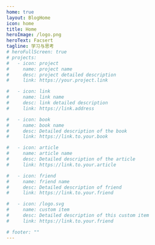 ```yaml
---
home: true
layout: BlogHome
icon: home
title: Home
heroImage: /logo.png
heroText: Facsert
tagline: 学习与思考
# heroFullScreen: true
# projects:
#   - icon: project
#     name: project name
#     desc: project detailed description
#     link: https://your.project.link

#   - icon: link
#     name: link name
#     desc: link detailed description
#     link: https://link.address

#   - icon: book
#     name: book name
#     desc: Detailed description of the book
#     link: https://link.to.your.book

#   - icon: article
#     name: article name
#     desc: Detailed description of the article
#     link: https://link.to.your.article

#   - icon: friend
#     name: friend name
#     desc: Detailed description of friend
#     link: https://link.to.your.friend

#   - icon: /logo.svg
#     name: custom item
#     desc: Detailed description of this custom item
#     link: https://link.to.your.friend

# footer: ""
---
```


<!--
 * @Author: facsert
 * @Date: 2023-09-02 22:37:45
 * @LastEditTime: 2023-09-02 23:18:50
 * @LastEditors: facsert
 * @Description: 
-->

<!-- This is a blog home page demo.

To use this layout, you should set both `layout: BlogHome` and `home: true` in the page front matter.

For related configuration docs, please see [blog homepage](https://theme-hope.vuejs.press/guide/blog/home/).

## Catalog

- [Markdown Enhance](markdown.md)

- [Page Config](page.md)

- [Function Disable](disable.md)

- [Encryption Demo](encrypt.md) -->
